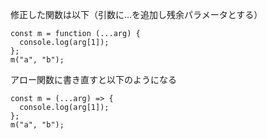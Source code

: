 修正した関数は以下（引数に...を追加し残余パラメータとする）
```
const m = function (...arg) {
  console.log(arg[1]);
};
m("a", "b");
```

アロー関数に書き直すと以下のようになる
```
const m = (...arg) => {
  console.log(arg[1]);
};
m("a", "b");
```